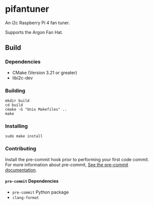# pifantuner

An i2c Raspberry Pi 4 fan tuner.  

Supports the Argon Fan Hat.

## Build

### Dependencies

* CMake (Version 3.21 or greater)
* libi2c-dev

### Building

```
mkdir build
cd build
cmake -G "Unix Makefiles" ..
make
```

### Installing

```
sudo make install
```

### Contributing

Install the pre-commit hook prior to performing your first code commit.  
For more information about pre-commit, [See the pre-commit documentation](https://pre-commit.com/).

#### `pre-commit` Dependencies

* `pre-commit` Python package
* `clang-format`
